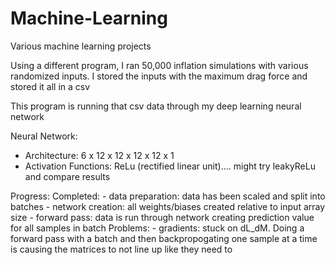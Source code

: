 # Machine-Learning
Various machine learning projects

Using a different program, I ran 50,000 inflation simulations with various randomized inputs.
I stored the inputs with the maximum drag force and stored it all in a csv

This program is running that csv data through my deep learning neural network

Neural Network:
  - Architecture: 6 x 12 x 12 x 12 x 12 x 1
  - Activation Functions: ReLu (rectified linear unit).... might try leakyReLu and compare results

Progress:
  Completed:
    - data preparation: data has been scaled and split into batches
    - network creation: all weights/biases created relative to input array size
    - forward pass: data is run through network creating prediction value for all samples in batch
   Problems:
    - gradients: stuck on dL_dM. Doing a forward pass with a batch and then backpropogating one sample at a time is causing the matrices to not
                 line up like they need to
